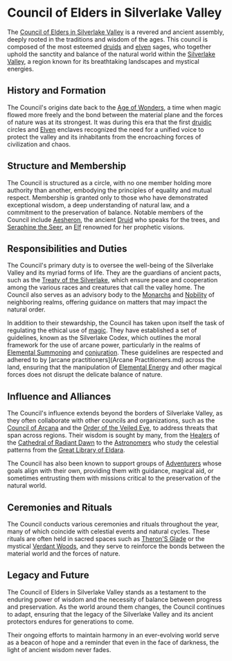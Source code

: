 # Council of Elders in Silverlake Valley

The [Council of Elders in Silverlake Valley](Council%20of%20Elders%20in%20Silverlake%20Valley.md) is a revered and ancient assembly, deeply rooted in the traditions and wisdom of the ages. This council is composed of the most esteemed [druids](Druids.md) and [elven](Elves.md) sages, who together uphold the sanctity and balance of the natural world within the [Silverlake Valley](Silverlake%20Valley.md), a region known for its breathtaking landscapes and mystical energies.

## History and Formation

The Council's origins date back to the [Age of Wonders](Age%20of%20Wonders.md), a time when magic flowed more freely and the bond between the material plane and the forces of nature was at its strongest. It was during this era that the first [druidic](Druids.md) circles and [Elven](Elven.md) enclaves recognized the need for a unified voice to protect the valley and its inhabitants from the encroaching forces of civilization and chaos.

## Structure and Membership

The Council is structured as a circle, with no one member holding more authority than another, embodying the principles of equality and mutual respect. Membership is granted only to those who have demonstrated exceptional wisdom, a deep understanding of natural law, and a commitment to the preservation of balance. Notable members of the Council include [Aesheron](Aesheron.md), the ancient [Druid](Druid.md) who speaks for the trees, and [Seraphine the Seer](Seraphine%20the%20Seer.md), an [Elf](Elf.md) renowned for her prophetic visions.

## Responsibilities and Duties

The Council's primary duty is to oversee the well-being of the Silverlake Valley and its myriad forms of life. They are the guardians of ancient pacts, such as the [Treaty of the Silverlake](Treaty%20of%20the%20Silverlake.md), which ensure peace and cooperation among the various races and creatures that call the valley home. The Council also serves as an advisory body to the [Monarchs](Monarchs.md) and [Nobility](Nobility.md) of neighboring realms, offering guidance on matters that may impact the natural order.

In addition to their stewardship, the Council has taken upon itself the task of regulating the ethical use of [magic](Magic.md). They have established a set of guidelines, known as the Silverlake Codex, which outlines the moral framework for the use of arcane power, particularly in the realms of [Elemental Summoning](Elemental%20Summoning.md) and [conjuration](Conjurers.md). These guidelines are respected and adhered to by [arcane practitioners](Arcane Practitioners.md) across the land, ensuring that the manipulation of [Elemental Energy](Elemental%20Energy.md) and other magical forces does not disrupt the delicate balance of nature.

## Influence and Alliances

The Council's influence extends beyond the borders of Silverlake Valley, as they often collaborate with other councils and organizations, such as the [Council of Arcana](Council%20of%20Arcana.md) and the [Order of the Veiled Eye](Order%20of%20the%20Veiled%20Eye.md), to address threats that span across regions. Their wisdom is sought by many, from the [Healers](Healers.md) of the [Cathedral of Radiant Dawn](Cathedral%20of%20Radiant%20Dawn.md) to the [Astronomers](Astronomers.md) who study the celestial patterns from the [Great Library of Eldara](Great%20Library%20of%20Eldara.md).

The Council has also been known to support groups of [Adventurers](Adventurers.md) whose goals align with their own, providing them with guidance, magical aid, or sometimes entrusting them with missions critical to the preservation of the natural world.

## Ceremonies and Rituals

The Council conducts various ceremonies and rituals throughout the year, many of which coincide with celestial events and natural cycles. These rituals are often held in sacred spaces such as [Theron'S Glade](Theron'S%20Glade.md) or the mystical [Verdant Woods](Verdant%20Woods.md), and they serve to reinforce the bonds between the material world and the forces of nature.

## Legacy and Future

The Council of Elders in Silverlake Valley stands as a testament to the enduring power of wisdom and the necessity of balance between progress and preservation. As the world around them changes, the Council continues to adapt, ensuring that the legacy of the Silverlake Valley and its ancient protectors endures for generations to come.

Their ongoing efforts to maintain harmony in an ever-evolving world serve as a beacon of hope and a reminder that even in the face of darkness, the light of ancient wisdom never fades.